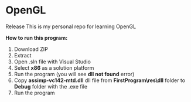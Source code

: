 # OpenGL
Release
This is my personal repo for learning OpenGL

**How to run this program:**
1. Download ZIP
2. Extract
3. Open .sln file with Visual Studio
4. Select **x86** as a solution platform
5. Run the program (you will see **dll not found** error)
5. Copy **assimp-vc142-mtd.dll** dll file from **FirstProgram\res\dll** folder to **Debug** folder with the .exe file
6. Run the program
